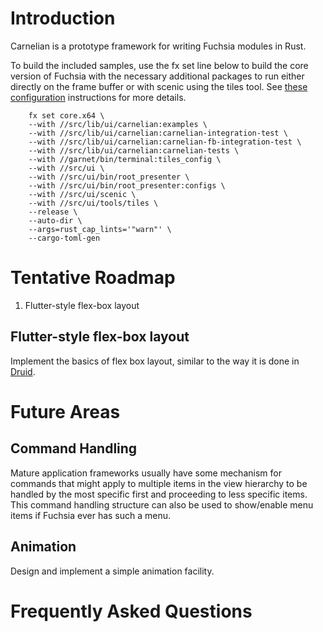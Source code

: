 # Introduction

Carnelian is a prototype framework for writing Fuchsia modules in Rust.

To build the included samples, use the fx set line below to build the
core version of Fuchsia with the necessary additional packages to run either
directly on the frame buffer or with scenic using the tiles tool. See
[these configuration](https://fuchsia.dev/fuchsia-src/getting_started#configure-and-build-fuchsia)
instructions for more details.

        fx set core.x64 \
        --with //src/lib/ui/carnelian:examples \
        --with //src/lib/ui/carnelian:carnelian-integration-test \
        --with //src/lib/ui/carnelian:carnelian-fb-integration-test \
        --with //src/lib/ui/carnelian:carnelian-tests \
        --with //garnet/bin/terminal:tiles_config \
        --with //src/ui \
        --with //src/ui/bin/root_presenter \
        --with //src/ui/bin/root_presenter:configs \
        --with //src/ui/scenic \
        --with //src/ui/tools/tiles \
        --release \
        --auto-dir \
        --args=rust_cap_lints='"warn"' \
        --cargo-toml-gen


# Tentative Roadmap

1. Flutter-style flex-box layout

## Flutter-style flex-box layout

Implement the basics of flex box layout, similar to the way it is done in
[Druid](https://docs.rs/druid/0.1.1/druid/).

# Future Areas

## Command Handling

Mature application frameworks usually have some mechanism for commands that might apply to
multiple items in the view hierarchy to be handled by the most specific first and proceeding
to less specific items. This command handling structure can also be used to show/enable menu
items if Fuchsia ever has such a menu.

## Animation

Design and implement a simple animation facility.

# Frequently Asked Questions
